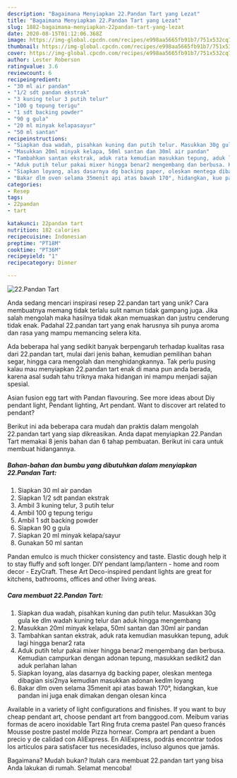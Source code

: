 ```yaml
---
description: "Bagaimana Menyiapkan 22.Pandan Tart yang Lezat"
title: "Bagaimana Menyiapkan 22.Pandan Tart yang Lezat"
slug: 1882-bagaimana-menyiapkan-22pandan-tart-yang-lezat
date: 2020-08-15T01:12:06.368Z
image: https://img-global.cpcdn.com/recipes/e998aa5665fb91b7/751x532cq70/22pandan-tart-foto-resep-utama.jpg
thumbnail: https://img-global.cpcdn.com/recipes/e998aa5665fb91b7/751x532cq70/22pandan-tart-foto-resep-utama.jpg
cover: https://img-global.cpcdn.com/recipes/e998aa5665fb91b7/751x532cq70/22pandan-tart-foto-resep-utama.jpg
author: Lester Roberson
ratingvalue: 3.6
reviewcount: 6
recipeingredient:
- "30 ml air pandan"
- "1/2 sdt pandan ekstrak"
- "3 kuning telur 3 putih telur"
- "100 g tepung terigu"
- "1 sdt backing powder"
- "90 g gula"
- "20 ml minyak kelapasayur"
- "50 ml santan"
recipeinstructions:
- "Siapkan dua wadah, pisahkan kuning dan putih telur. Masukkan 30g gula ke dlm wadah kuning telur dan aduk hingga mengembang"
- "Masukkan 20ml minyak kelapa, 50ml santan dan 30ml air pandan"
- "Tambahkan santan ekstrak, aduk rata kemudian masukkan tepung, aduk lagi hingga benar2 rata"
- "Aduk putih telur pakai mixer hingga benar2 mengembang dan berbusa. Kemudian campurkan dengan adonan tepung, masukkan sedikit2 dan aduk perlahan lahan"
- "Siapkan loyang, alas dasarnya dg backing paper, oleskan mentega dibagian sisi2nya kemudian masukkan adonan kedlm loyang"
- "Bakar dlm oven selama 35menit api atas bawah 170°, hidangkan, kue pandan ini juga enak dimakan dengan olesan kinca"
categories:
- Resep
tags:
- 22pandan
- tart

katakunci: 22pandan tart 
nutrition: 182 calories
recipecuisine: Indonesian
preptime: "PT18M"
cooktime: "PT36M"
recipeyield: "1"
recipecategory: Dinner

---
```



![22.Pandan Tart](https://img-global.cpcdn.com/recipes/e998aa5665fb91b7/751x532cq70/22pandan-tart-foto-resep-utama.jpg)

Anda sedang mencari inspirasi resep 22.pandan tart yang unik? Cara membuatnya memang tidak terlalu sulit namun tidak gampang juga. Jika salah mengolah maka hasilnya tidak akan memuaskan dan justru cenderung tidak enak. Padahal 22.pandan tart yang enak harusnya sih punya aroma dan rasa yang mampu memancing selera kita.

Ada beberapa hal yang sedikit banyak berpengaruh terhadap kualitas rasa dari 22.pandan tart, mulai dari jenis bahan, kemudian pemilihan bahan segar, hingga cara mengolah dan menghidangkannya. Tak perlu pusing kalau mau menyiapkan 22.pandan tart enak di mana pun anda berada, karena asal sudah tahu triknya maka hidangan ini mampu menjadi sajian spesial.

Asian fusion egg tart with Pandan flavouring. See more ideas about Diy pendant light, Pendant lighting, Art pendant. Want to discover art related to pendant?


Berikut ini ada beberapa cara mudah dan praktis dalam mengolah 22.pandan tart yang siap dikreasikan. Anda dapat menyiapkan 22.Pandan Tart memakai 8 jenis bahan dan 6 tahap pembuatan. Berikut ini cara untuk membuat hidangannya.

<!--inarticleads1-->

##### Bahan-bahan dan bumbu yang dibutuhkan dalam menyiapkan 22.Pandan Tart:

1. Siapkan 30 ml air pandan
1. Siapkan 1/2 sdt pandan ekstrak
1. Ambil 3 kuning telur, 3 putih telur
1. Ambil 100 g tepung terigu
1. Ambil 1 sdt backing powder
1. Siapkan 90 g gula
1. Siapkan 20 ml minyak kelapa/sayur
1. Gunakan 50 ml santan


Pandan emulco is much thicker consistency and taste. Elastic dough help it to stay fluffy and soft longer. DIY pendant lamp/lantern - home and room decor - EzyCraft. These Art Deco-inspired pendant lights are great for kitchens, bathrooms, offices and other living areas. 

<!--inarticleads2-->

##### Cara membuat 22.Pandan Tart:

1. Siapkan dua wadah, pisahkan kuning dan putih telur. Masukkan 30g gula ke dlm wadah kuning telur dan aduk hingga mengembang
1. Masukkan 20ml minyak kelapa, 50ml santan dan 30ml air pandan
1. Tambahkan santan ekstrak, aduk rata kemudian masukkan tepung, aduk lagi hingga benar2 rata
1. Aduk putih telur pakai mixer hingga benar2 mengembang dan berbusa. Kemudian campurkan dengan adonan tepung, masukkan sedikit2 dan aduk perlahan lahan
1. Siapkan loyang, alas dasarnya dg backing paper, oleskan mentega dibagian sisi2nya kemudian masukkan adonan kedlm loyang
1. Bakar dlm oven selama 35menit api atas bawah 170°, hidangkan, kue pandan ini juga enak dimakan dengan olesan kinca


Available in a variety of light configurations and finishes. If you want to buy cheap pendant art, choose pendant art from banggood.com. Meibum varias formas de acero inoxidable Tart Ring fruta crema pastel Pan queso francés Mousse postre pastel molde Pizza hornear. Compra art pendant a buen precio y de calidad con AliExpress. En AliExpress, podrás encontrar todos los artículos para satisfacer tus necesidades, incluso algunos que jamás. 

Bagaimana? Mudah bukan? Itulah cara membuat 22.pandan tart yang bisa Anda lakukan di rumah. Selamat mencoba!
